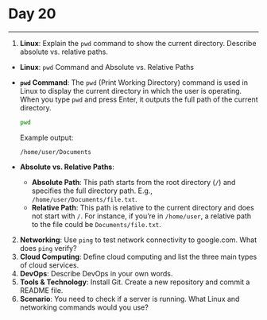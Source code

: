 # Day 20

---

1. **Linux**: Explain the `pwd` command to show the current directory. Describe absolute vs. relative paths.
  * **Linux**: `pwd` Command and Absolute vs. Relative Paths
   - **`pwd` Command**: The `pwd` (Print Working Directory) command is used in Linux to display the current directory in which the user is operating. When you type `pwd` and press Enter, it outputs the full path of the current directory.
     ```bash
     pwd
     ```
     Example output:
     ```
     /home/user/Documents
     ```

   - **Absolute vs. Relative Paths**:
     - **Absolute Path**: This path starts from the root directory (`/`) and specifies the full directory path. E.g., `/home/user/Documents/file.txt`.
     - **Relative Path**: This path is relative to the current directory and does not start with `/`. For instance, if you’re in `/home/user`, a relative path to the file could be `Documents/file.txt`.


2. **Networking**: Use `ping` to test network connectivity to google.com. What does `ping` verify?
3. **Cloud Computing**: Define cloud computing and list the three main types of cloud services.
4. **DevOps**: Describe DevOps in your own words.
5. **Tools & Technology**: Install Git. Create a new repository and commit a README file.
6. **Scenario**: You need to check if a server is running. What Linux and networking commands would you use?
